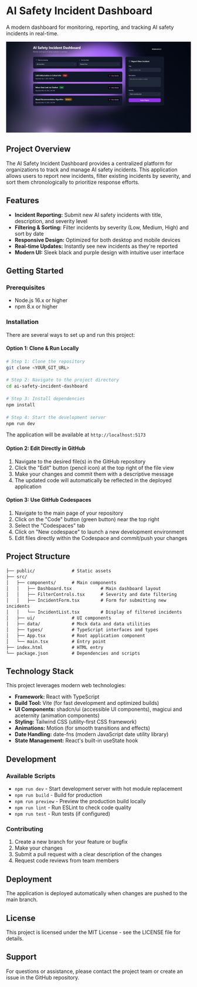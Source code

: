 # AI Safety Incident Dashboard

A modern dashboard for monitoring, reporting, and tracking AI safety incidents in real-time.

![Dashboard Screenshot](image.png)

## Project Overview

The AI Safety Incident Dashboard provides a centralized platform for organizations to track and manage AI safety incidents. This application allows users to report new incidents, filter existing incidents by severity, and sort them chronologically to prioritize response efforts.

## Features

- **Incident Reporting:** Submit new AI safety incidents with title, description, and severity level
- **Filtering & Sorting:** Filter incidents by severity (Low, Medium, High) and sort by date
- **Responsive Design:** Optimized for both desktop and mobile devices
- **Real-time Updates:** Instantly see new incidents as they're reported
- **Modern UI:** Sleek black and purple design with intuitive user interface

## Getting Started

### Prerequisites

- Node.js 16.x or higher
- npm 8.x or higher

### Installation

There are several ways to set up and run this project:

#### Option 1: Clone & Run Locally

```sh
# Step 1: Clone the repository
git clone <YOUR_GIT_URL>

# Step 2: Navigate to the project directory
cd ai-safety-incident-dashboard

# Step 3: Install dependencies
npm install

# Step 4: Start the development server
npm run dev
```

The application will be available at `http://localhost:5173`

#### Option 2: Edit Directly in GitHub

1. Navigate to the desired file(s) in the GitHub repository
2. Click the "Edit" button (pencil icon) at the top right of the file view
3. Make your changes and commit them with a descriptive message
4. The updated code will automatically be reflected in the deployed application

#### Option 3: Use GitHub Codespaces

1. Navigate to the main page of your repository
2. Click on the "Code" button (green button) near the top right
3. Select the "Codespaces" tab
4. Click on "New codespace" to launch a new development environment
5. Edit files directly within the Codespace and commit/push your changes

## Project Structure

```
├── public/              # Static assets
├── src/
│   ├── components/      # Main components
│   │   ├── Dashboard.tsx           # Main dashboard layout
│   │   ├── FilterControls.tsx      # Severity and date filtering
│   │   ├── IncidentForm.tsx        # Form for submitting new incidents
│   │   └── IncidentList.tsx        # Display of filtered incidents 
│   ├── ui/              # UI components
│   ├── data/            # Mock data and data utilities
│   ├── types/           # TypeScript interfaces and types
│   ├── App.tsx          # Root application component
│   └── main.tsx         # Entry point
├── index.html           # HTML entry
└── package.json         # Dependencies and scripts
```

## Technology Stack

This project leverages modern web technologies:

- **Framework:** React with TypeScript
- **Build Tool:** Vite (for fast development and optimized builds)
- **UI Components:** shadcn/ui (accessible UI components), magicui and aceternity (animation components)
- **Styling:** Tailwind CSS (utility-first CSS framework)
- **Animations:** Motion (for smooth transitions and effects)
- **Date Handling:** date-fns (modern JavaScript date utility library)
- **State Management:** React's built-in useState hook

## Development

### Available Scripts

- `npm run dev` - Start development server with hot module replacement
- `npm run build` - Build for production
- `npm run preview` - Preview the production build locally
- `npm run lint` - Run ESLint to check code quality
- `npm run test` - Run tests (if configured)

### Contributing

1. Create a new branch for your feature or bugfix
2. Make your changes
3. Submit a pull request with a clear description of the changes
4. Request code reviews from team members

## Deployment

The application is deployed automatically when changes are pushed to the main branch.

## License

This project is licensed under the MIT License - see the LICENSE file for details.

## Support

For questions or assistance, please contact the project team or create an issue in the GitHub repository.
